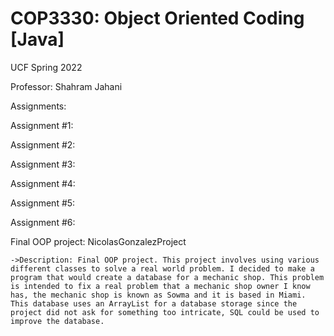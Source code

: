 # COP3330: Object Oriented Coding [Java]
UCF Spring 2022

Professor: Shahram Jahani

Assignments:

Assignment #1:

Assignment #2:

Assignment #3:

Assignment #4:

Assignment #5:

Assignment #6:


Final OOP project: NicolasGonzalezProject
    
    ->Description: Final OOP project. This project involves using various different classes to solve a real world problem. I decided to make a
    program that would create a database for a mechanic shop. This problem is intended to fix a real problem that a mechanic shop owner I know has, the mechanic shop is known as Sowma and it is based in Miami.
    This database uses an ArrayList for a database storage since the project did not ask for something too intricate, SQL could be used to improve the database.
